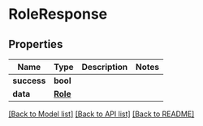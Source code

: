# RoleResponse

## Properties
Name | Type | Description | Notes
------------ | ------------- | ------------- | -------------
**success** | **bool** |  | 
**data** | [**Role**](Role.md) |  | 

[[Back to Model list]](../README.md#documentation-for-models) [[Back to API list]](../README.md#documentation-for-api-endpoints) [[Back to README]](../README.md)


